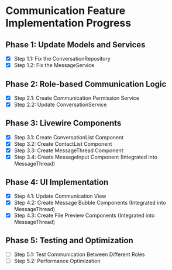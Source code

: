 # Communication Feature Implementation Progress

## Phase 1: Update Models and Services
- [x] Step 1.1: Fix the ConversationRepository
- [x] Step 1.2: Fix the MessageService

## Phase 2: Role-based Communication Logic
- [x] Step 2.1: Create Communication Permission Service
- [x] Step 2.2: Update ConversationService

## Phase 3: Livewire Components
- [x] Step 3.1: Create ConversationList Component
- [x] Step 3.2: Create ContactList Component
- [x] Step 3.3: Create MessageThread Component
- [x] Step 3.4: Create MessageInput Component (Integrated into MessageThread)

## Phase 4: UI Implementation
- [x] Step 4.1: Update Communication View
- [x] Step 4.2: Create Message Bubble Components (Integrated into MessageThread)
- [x] Step 4.3: Create File Preview Components (Integrated into MessageThread)

## Phase 5: Testing and Optimization
- [ ] Step 5.1: Test Communication Between Different Roles
- [ ] Step 5.2: Performance Optimization
